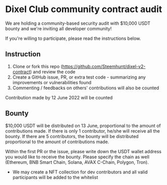 # Dixel Club community contract audit

We are holding a community-based security audit with $10,000 USDT bounty and we're inviting all developer community!

If you're willing to participate, please read the instructions below.

## Instruction
1. Clone or fork this repo (https://github.com/Steemhunt/dixel-v2-contract) and review the code
2. Create a GitHub issue, PR, or extra test code - summarizing any improvements or vulnerabilities found
3. Commenting / feedbacks on others' contributions will also be counted

Contribution made by 12 June 2022 will be counted

## Bounty
$10,000 USDT will be distributed on 13 June, proportional to the amount of contributions made.
If there is only 1 contributor, he/she will receive all the bounty. If there are 5 contributors, the bounty will be distributed proportional to the amount of contributions made.

Within the first PR or the issue, please write down the USDT wallet address you would like to receive the bounty. Please specify the chain as well (Ethereum, BNB Smart Chain, Solana, AVAX C-Chain, Polygon, Tron).

+ We may create a NFT collection for dev contributors and all valid participants will be added to the whitelist